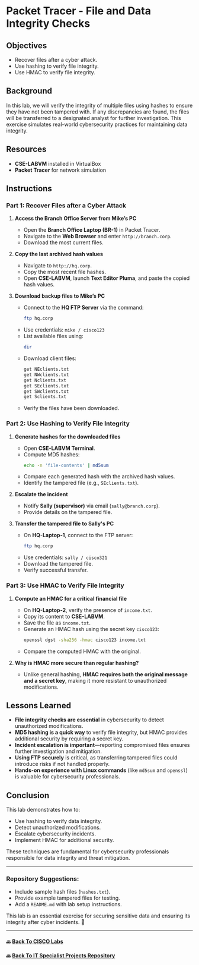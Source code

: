 # Packet Tracer - File and Data Integrity Checks

## Objectives

- Recover files after a cyber attack.
- Use hashing to verify file integrity.
- Use HMAC to verify file integrity.

## Background

In this lab, we will verify the integrity of multiple files using hashes to ensure they have not been tampered with. If any discrepancies are found, the files will be transferred to a designated analyst for further investigation. This exercise simulates real-world cybersecurity practices for maintaining data integrity.

## Resources

- **CSE-LABVM** installed in VirtualBox
- **Packet Tracer** for network simulation

## Instructions

### Part 1: Recover Files after a Cyber Attack

1. **Access the Branch Office Server from Mike’s PC**

   - Open the **Branch Office Laptop (BR-1)** in Packet Tracer.
   - Navigate to the **Web Browser** and enter `http://branch.corp`.
   - Download the most current files.

2. **Copy the last archived hash values**

   - Navigate to `http://hq.corp`.
   - Copy the most recent file hashes.
   - Open **CSE-LABVM**, launch **Text Editor Pluma**, and paste the copied hash values.

3. **Download backup files to Mike’s PC**

   - Connect to the **HQ FTP Server** via the command:
     ```bash
     ftp hq.corp
     ```
   - Use credentials: `mike / cisco123`
   - List available files using:
     ```bash
     dir
     ```
   - Download client files:
     ```bash
     get NEclients.txt
     get NWclients.txt
     get Nclients.txt
     get SEclients.txt
     get SWclients.txt
     get Sclients.txt
     ```
   - Verify the files have been downloaded.

### Part 2: Use Hashing to Verify File Integrity

1. **Generate hashes for the downloaded files**

   - Open **CSE-LABVM Terminal**.
   - Compute MD5 hashes:
     ```bash
     echo -n 'file-contents' | md5sum
     ```
   - Compare each generated hash with the archived hash values.
   - Identify the tampered file (e.g., `SEclients.txt`).

2. **Escalate the incident**

   - Notify **Sally (supervisor)** via email (`sally@branch.corp`).
   - Provide details on the tampered file.

3. **Transfer the tampered file to Sally's PC**

   - On **HQ-Laptop-1**, connect to the FTP server:
     ```bash
     ftp hq.corp
     ```
   - Use credentials: `sally / cisco321`
   - Download the tampered file.
   - Verify successful transfer.

### Part 3: Use HMAC to Verify File Integrity

1. **Compute an HMAC for a critical financial file**

   - On **HQ-Laptop-2**, verify the presence of `income.txt`.
   - Copy its content to **CSE-LABVM**.
   - Save the file as `income.txt`.
   - Generate an HMAC hash using the secret key `cisco123`:
     ```bash
     openssl dgst -sha256 -hmac cisco123 income.txt
     ```
   - Compare the computed HMAC with the original.

2. **Why is HMAC more secure than regular hashing?**

   - Unlike general hashing, **HMAC requires both the original message and a secret key**, making it more resistant to unauthorized modifications.

## Lessons Learned

- **File integrity checks are essential** in cybersecurity to detect unauthorized modifications.
- **MD5 hashing is a quick way** to verify file integrity, but HMAC provides additional security by requiring a secret key.
- **Incident escalation is important**—reporting compromised files ensures further investigation and mitigation.
- **Using FTP securely** is critical, as transferring tampered files could introduce risks if not handled properly.
- **Hands-on experience with Linux commands** (like `md5sum` and `openssl`) is valuable for cybersecurity professionals.

## Conclusion

This lab demonstrates how to:

- Use hashing to verify data integrity.
- Detect unauthorized modifications.
- Escalate cybersecurity incidents.
- Implement HMAC for additional security.

These techniques are fundamental for cybersecurity professionals responsible for data integrity and threat mitigation.

---

### Repository Suggestions:

- Include sample hash files (`hashes.txt`).
- Provide example tampered files for testing.
- Add a `README.md` with lab setup instructions.

This lab is an essential exercise for securing sensitive data and ensuring its integrity after cyber incidents. 🚀

---
#### 🔙 [Back To CISCO Labs](/CISCO/Packet-Tracer/)
#### 🔙 [Back To IT Specialist Projects Repository](https://github.com/proxymc/it-specialist-projects)  
